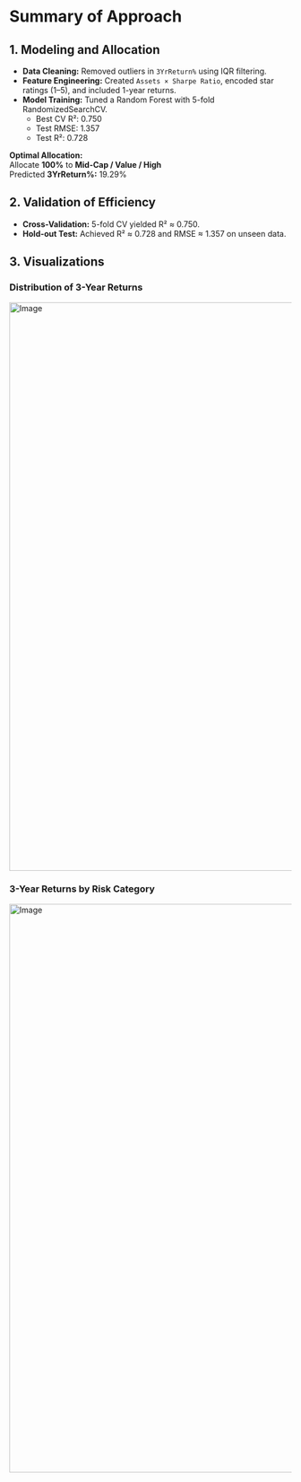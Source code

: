 # Summary of Approach

## 1. Modeling and Allocation
- **Data Cleaning:** Removed outliers in `3YrReturn%` using IQR filtering.
- **Feature Engineering:** Created `Assets × Sharpe Ratio`, encoded star ratings (1–5), and included 1-year returns.
- **Model Training:** Tuned a Random Forest with 5-fold RandomizedSearchCV.
  - Best CV R²: 0.750  
  - Test RMSE: 1.357  
  - Test R²: 0.728

**Optimal Allocation:**  
Allocate **100%** to **Mid-Cap / Value / High**  
Predicted **3YrReturn%:** 19.29%

## 2. Validation of Efficiency
- **Cross-Validation:** 5-fold CV yielded R² ≈ 0.750.
- **Hold-out Test:** Achieved R² ≈ 0.728 and RMSE ≈ 1.357 on unseen data.

## 3. Visualizations

### Distribution of 3-Year Returns
<img width="1580" height="1014" alt="Image" src="https://github.com/user-attachments/assets/78a5852e-d3dd-406e-8007-511c90f3776e" />

### 3-Year Returns by Risk Category
<img width="1580" height="1014" alt="Image" src="https://github.com/user-attachments/assets/d0b40e83-9e7a-4ab7-b8a0-4ab968fb2888" />
